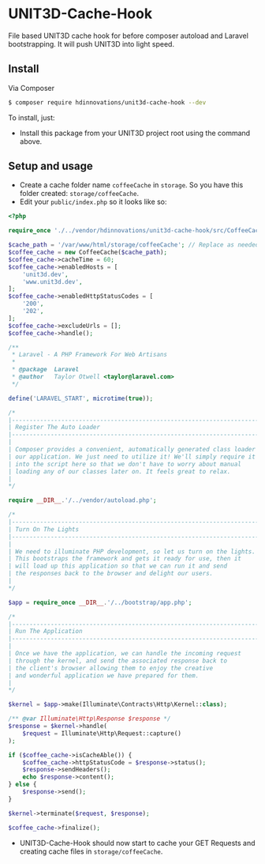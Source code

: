 # UNIT3D-Cache-Hook
File based UNIT3D cache hook for before composer autoload and Laravel bootstrapping. It will push UNIT3D into light speed.

## Install

Via Composer

```bash
$ composer require hdinnovations/unit3d-cache-hook --dev
```

To install, just:
- Install this package from your UNIT3D project root using the command above.

## Setup and usage

- Create a cache folder name `coffeeCache` in `storage`. So you have this folder created: `storage/coffeeCache`. 
- Edit your `public/index.php` so it looks like so:
```php
<?php

require_once './../vendor/hdinnovations/unit3d-cache-hook/src/CoffeeCache.php';

$cache_path = '/var/www/html/storage/coffeeCache'; // Replace as needed
$coffee_cache = new CoffeeCache($cache_path);
$coffee_cache->cacheTime = 60;
$coffee_cache->enabledHosts = [
    'unit3d.dev',
    'www.unit3d.dev',
];
$coffee_cache->enabledHttpStatusCodes = [
    '200',
    '202',
];
$coffee_cache->excludeUrls = [];
$coffee_cache->handle();

/**
 * Laravel - A PHP Framework For Web Artisans
 *
 * @package  Laravel
 * @author   Taylor Otwell <taylor@laravel.com>
 */

define('LARAVEL_START', microtime(true));

/*
|--------------------------------------------------------------------------
| Register The Auto Loader
|--------------------------------------------------------------------------
|
| Composer provides a convenient, automatically generated class loader for
| our application. We just need to utilize it! We'll simply require it
| into the script here so that we don't have to worry about manual
| loading any of our classes later on. It feels great to relax.
|
*/

require __DIR__.'/../vendor/autoload.php';

/*
|--------------------------------------------------------------------------
| Turn On The Lights
|--------------------------------------------------------------------------
|
| We need to illuminate PHP development, so let us turn on the lights.
| This bootstraps the framework and gets it ready for use, then it
| will load up this application so that we can run it and send
| the responses back to the browser and delight our users.
|
*/

$app = require_once __DIR__.'/../bootstrap/app.php';

/*
|--------------------------------------------------------------------------
| Run The Application
|--------------------------------------------------------------------------
|
| Once we have the application, we can handle the incoming request
| through the kernel, and send the associated response back to
| the client's browser allowing them to enjoy the creative
| and wonderful application we have prepared for them.
|
*/

$kernel = $app->make(Illuminate\Contracts\Http\Kernel::class);

/** @var Illuminate\Http\Response $response */
$response = $kernel->handle(
    $request = Illuminate\Http\Request::capture()
);

if ($coffee_cache->isCacheAble()) {
    $coffee_cache->httpStatusCode = $response->status();
    $response->sendHeaders();
    echo $response->content();
} else {
    $response->send();
}

$kernel->terminate($request, $response);

$coffee_cache->finalize();

```

- UNIT3D-Cache-Hook should now start to cache your GET Requests and creating cache files in `storage/coffeeCache`.

